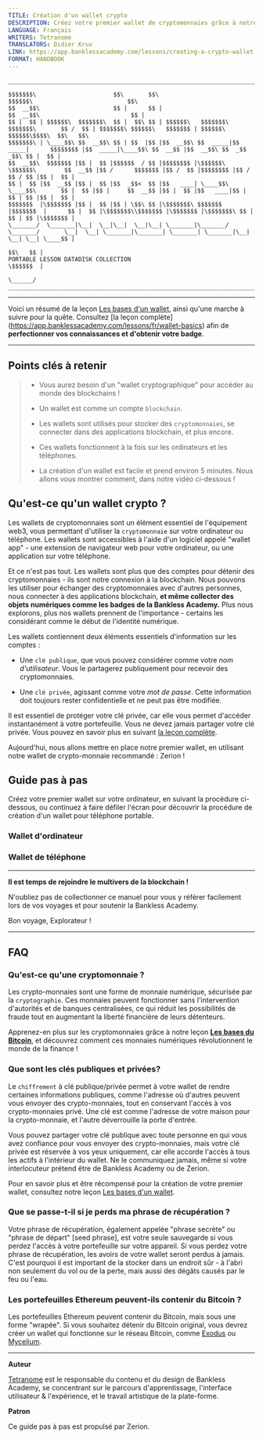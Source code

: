 ```yaml
---
TITLE: Création d'un wallet crypto
DESCRIPTION: Créez votre premier wallet de cryptomonnaies grâce à notre guide étape par étape.
LANGUAGE: Français
WRITERS: Tetranome
TRANSLATORS: Didier Krux
LINK: https://app.banklessacademy.com/lessons/creating-a-crypto-wallet
FORMAT: HANDBOOK
---
```


```
__________________________________________________________________________________________________________________________________________________________

$$$$$$$\                      $$\       $$\                                      $$$$$$\                           $$\                                   
$$  __$$\                     $$ |      $$ |                                    $$  __$$\                          $$ |                                  
$$ |  $$ | $$$$$$\  $$$$$$$\  $$ |  $$\ $$ | $$$$$$\   $$$$$$$\  $$$$$$$\       $$ /  $$ | $$$$$$$\ $$$$$$\   $$$$$$$ | $$$$$$\  $$$$$$\$$$$\  $$\   $$\ 
$$$$$$$\ | \____$$\ $$  __$$\ $$ | $$  |$$ |$$  __$$\ $$  _____|$$  _____|      $$$$$$$$ |$$  _____|\____$$\ $$  __$$ |$$  __$$\ $$  _$$  _$$\ $$ |  $$ |
$$  __$$\  $$$$$$$ |$$ |  $$ |$$$$$$  / $$ |$$$$$$$$ |\$$$$$$\  \$$$$$$\        $$  __$$ |$$ /      $$$$$$$ |$$ /  $$ |$$$$$$$$ |$$ / $$ / $$ |$$ |  $$ |
$$ |  $$ |$$  __$$ |$$ |  $$ |$$  _$$<  $$ |$$   ____| \____$$\  \____$$\       $$ |  $$ |$$ |     $$  __$$ |$$ |  $$ |$$   ____|$$ | $$ | $$ |$$ |  $$ |
$$$$$$$  |\$$$$$$$ |$$ |  $$ |$$ | \$$\ $$ |\$$$$$$$\ $$$$$$$  |$$$$$$$  |      $$ |  $$ |\$$$$$$$\\$$$$$$$ |\$$$$$$$ |\$$$$$$$\ $$ | $$ | $$ |\$$$$$$$ |
\_______/  \_______|\__|  \__|\__|  \__|\__| \_______|\_______/ \_______/       \__|  \__| \_______|\_______| \_______| \_______|\__| \__| \__| \____$$ |
                                                                                                                                               $$\   $$ |
PORTABLE LESSON DATADISK COLLECTION                                                                                                            \$$$$$$  |
                                                                                                                                                \______/
__________________________________________________________________________________________________________________________________________________________
```

---

Voici un résumé de la leçon [Les bases d'un wallet](https://app.banklessacademy.com/lessons/wallet-basics), ainsi qu'une marche à suivre pour la quête. Consultez [la leçon complète] (https://app.banklessacademy.com/lessons/fr/wallet-basics) afin de **perfectionner vos connaissances et d'obtenir votre badge**.

---

## Points clés à retenir

> - Vous aurez besoin d'un "wallet cryptographique" pour accéder au monde des blockchains !
>
> - Un wallet est comme un compte `blockchain`.
>
> - Les wallets sont utilisés pour stocker des `cryptomonnaies`, se connecter dans des applications blockchain, et plus encore.
>
> - Ces wallets fonctionnent à la fois sur les ordinateurs et les téléphones.
>
> - La création d'un wallet est facile et prend environ 5 minutes. Nous allons vous montrer comment, dans notre vidéo ci-dessous !

## Qu'est-ce qu'un wallet crypto ?

Les wallets de cryptomonnaies sont un élément essentiel de l'équipement web3, vous permettant d'utiliser la `cryptomonnaie` sur votre ordinateur ou téléphone. Les wallets sont accessibles à l'aide d'un logiciel appelé "wallet app" - une extension de navigateur web pour votre ordinateur, ou une application sur votre téléphone.

Et ce n'est pas tout. Les wallets sont plus que des comptes pour détenir des cryptomonnaies - ils sont notre connexion à la blockchain. Nous pouvons les utiliser pour échanger des cryptomonnaies avec d'autres personnes, nous connecter à des applications blockchain, **et même collecter des objets numériques comme les badges de la Bankless Academy.** Plus nous explorons, plus nos wallets prennent de l'importance - certains les considérant comme le début de l'identité numérique.

Les wallets contiennent deux éléments essentiels d'information sur les comptes :

- Une `clé publique`, que vous pouvez considérer comme votre _nom d'utilisateur_. Vous le partagerez publiquement pour recevoir des cryptomonnaies.

- Une `clé privée`, agissant comme votre _mot de passe_. Cette information doit toujours rester confidentielle et ne peut pas être modifiée.

Il est essentiel de protéger votre clé privée, car elle vous permet d'accéder instantanément à votre portefeuille. Vous ne devez jamais partager votre clé privée. Vous pouvez en savoir plus en suivant [la leçon complète](https://app.banklessacademy.com/lessons/wallet-basics).

Aujourd'hui, nous allons mettre en place notre premier wallet, en utilisant notre wallet de crypto-monnaie recommandé : Zerion !

## Guide pas à pas

Créez votre premier wallet sur votre ordinateur, en suivant la procédure ci-dessous, ou continuez à faire défiler l'écran pour découvrir la procédure de création d'un wallet pour téléphone portable.

### Wallet d'ordinateur



### Wallet de téléphone



---

**Il est temps de rejoindre le multivers de la blockchain !**

N'oubliez pas de collectionner ce manuel pour vous y référer facilement lors de vos voyages et pour soutenir la Bankless Academy.

Bon voyage, Explorateur !

---

## FAQ

### Qu'est-ce qu'une cryptomonnaie ?

Les crypto-monnaies sont une forme de monnaie numérique, sécurisée par la `cryptographie`. Ces monnaies peuvent fonctionner sans l'intervention d'autorités et de banques centralisées, ce qui réduit les possibilités de fraude tout en augmentant la liberté financière de leurs détenteurs.

Apprenez-en plus sur les cryptomonnaies grâce à notre leçon **[Les bases du Bitcoin](https://app.banklessacademy.com/lessons/bitcoin-basics)**, et découvrez comment ces monnaies numériques révolutionnent le monde de la finance !

### Que sont les clés publiques et privées?

Le `chiffrement` à clé publique/privée permet à votre wallet de rendre certaines informations publiques, comme l'adresse où d'autres peuvent vous envoyer des crypto-monnaies, tout en conservant l'accès à vos crypto-monnaies privé. Une clé est comme l'adresse de votre maison pour la crypto-monnaie, et l'autre déverrouille la porte d'entrée.

Vous pouvez partager votre clé publique avec toute personne en qui vous avez confiance pour vous envoyer des crypto-monnaies, mais votre clé privée est réservée à vos yeux uniquement, car elle accorde l'accès à tous les actifs à l'intérieur du wallet. Ne le communiquez jamais, même si votre interlocuteur prétend être de Bankless Academy ou de Zerion.

Pour en savoir plus et être récompensé pour la création de votre premier wallet, consultez notre leçon [Les bases d'un wallet](https://app.banklessacademy.com/lessons/wallet-basics).

### Que se passe-t-il si je perds ma phrase de récupération ?

Votre phrase de récupération, également appelée "phrase secrète" ou "phrase de départ" [seed phrase], est votre seule sauvegarde si vous perdez l'accès à votre portefeuille sur votre appareil. Si vous perdez votre phrase de récupération, les avoirs de votre wallet seront perdus à jamais. C'est pourquoi il est important de la stocker dans un endroit sûr - à l'abri non seulement du vol ou de la perte, mais aussi des dégâts causés par le feu ou l'eau.

### Les portefeuilles Ethereum peuvent-ils contenir du Bitcoin ?

Les portefeuilles Ethereum peuvent contenir du Bitcoin, mais sous une forme "wrapée". Si vous souhaitez détenir du Bitcoin original, vous devrez créer un wallet qui fonctionne sur le réseau Bitcoin, comme [Exodus](https://www.exodus.com/) ou [Mycelium](https://wallet.mycelium.com/).

---

**Auteur**

[Tetranome](https://twitter.com/Tetranome) est le responsable du contenu et du design de Bankless Academy, se concentrant sur le parcours d'apprentissage, l'interface utilisateur & l'expérience, et le travail artistique de la plate-forme.

**Patron**

Ce guide pas à pas est propulsé par Zerion.
